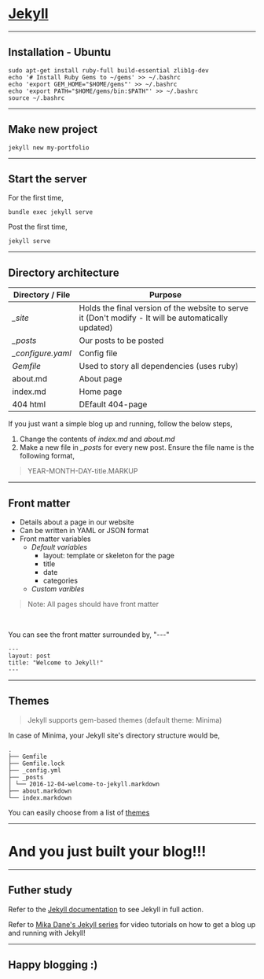 # [Jekyll](https://jekyllrb.com/)

---
## Installation - Ubuntu

```shell
sudo apt-get install ruby-full build-essential zlib1g-dev
echo '# Install Ruby Gems to ~/gems' >> ~/.bashrc 
echo 'export GEM_HOME="$HOME/gems"' >> ~/.bashrc 
echo 'export PATH="$HOME/gems/bin:$PATH"' >> ~/.bashrc 
source ~/.bashrc
```

---
## Make new project

```shell
jekyll new my-portfolio
```

---
## Start the server

For the first time,
```shell
bundle exec jekyll serve
```

Post the first time,
```shell
jekyll serve
```

---
## Directory architecture

Directory / File | Purpose
---|--
*_site* | Holds the final version of the website to serve it (Don't modify - It will be automatically updated)
*_posts* | Our posts to be posted
*_configure.yaml* | Config file
*Gemfile* | Used to story all dependencies (uses ruby)
about.md | About page
index.md | Home page
404 html | DEfault 404-page

If you just want a simple blog up and running, follow the below steps,

1) Change the contents of *index.md* and *about.md* 
2) Make a new file in *_posts* for every new post. Ensure the file name is the following format,
> YEAR-MONTH-DAY-title.MARKUP

---
## Front matter

- Details about a page in our website
- Can be written in YAML or JSON format
- Front matter variables
	- *Default variables*
		- layout: template or skeleton for the page 
		- title
		- date
		- categories
	- *Custom varibles*

> Note: All pages should have front matter

</br>

You can see the front matter surrounded by, "---"

```
--- 
layout: post 
title: "Welcome to Jekyll!" 
---
```

---
## Themes

> Jekyll supports gem-based themes (default theme: Minima)

In case of Minima, your Jekyll site's directory structure would be,

```
. 
├── Gemfile 
├── Gemfile.lock 
├── _config.yml 
├── _posts 
│ └── 2016-12-04-welcome-to-jekyll.markdown 
├── about.markdown 
└── index.markdown
```

You can easily choose from a list of [themes](https://jekyllrb.com/docs/themes/#pick-up-a-theme) 

---
# And you just built your blog!!! 
---

## Futher study

Refer to the [Jekyll documentation](https://jekyllrb.com/docs/) to see Jekyll in full action.

Refer to [Mika Dane's Jekyll series](https://www.youtube.com/watch?v=T1itpPvFWHI&list=PLLAZ4kZ9dFpOPV5C5Ay0pHaa0RJFhcmcB&index=1) for video tutorials on how to get a blog up and running with Jekyll!

---
## Happy blogging :)